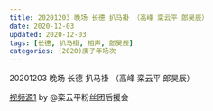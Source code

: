 ```yaml
---
title: 20201203 晚场 长德 扒马褂 （高峰 栾云平 郎昊辰）
date: 2020-12-03
updated: 2020-12-03
tags: [长德, 扒马褂, 相声, 郎昊辰] 
categories: (2020)庚子年场次 
---
```

20201203 晚场 长德 扒马褂 （高峰 栾云平 郎昊辰）



[视频源1](https://weibo.com/6574451359/JwOA6cn4x) by @栾云平粉丝团后援会

